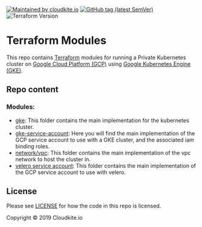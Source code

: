 [![Maintained by cloudkite.io](https://img.shields.io/badge/maintained%20by-cloudkite.io-%235849a6.svg)](https://cloudkite.io/)
[![GitHub tag (latest SemVer)](https://img.shields.io/github/tag/cloudkite-io/terraform-modules.svg?label=latest)](https://github.com/cloudkite-io/terraform-modules/releases/latest)
![Terraform Version](https://img.shields.io/badge/tf-%3E%3D0.12.9-blue.svg)

# Terraform Modules

This repo contains [Terraform](https://www.terraform.io) modules for running a Private Kubernetes cluster on [Google Cloud Platform (GCP)](https://cloud.google.com/)
using [Google Kubernetes Engine (GKE)](https://cloud.google.com/kubernetes-engine/).

## Repo content

### Modules:

* [gke](https://github.com/cloudkite-io/terraform-modules/tree/master/modules/gke): This folder contains the main implementation 
for the kubernetes cluster.
* [gke-service-account](https://github.com/cloudkite-io/terraform-modules/tree/master/modules/gke-service-account): Here you will
find the main implementation of the GCP service account to use with a GKE cluster, and the associated iam binding roles.
* [network/vpc](https://github.com/cloudkite-io/terraform-modules/tree/master/modules/network/vpc): This folder contains the main
implementation of the vpc network to host the cluster in.
* [velero service account](https://github.com/cloudkite-io/terraform-modules/tree/master/modules/velero-service-account): This folder
contains the main implementation of the GCP service account to use with velero.

## License

Please see [LICENSE](https://github.com/cloudkite-io/terraform-modules/blob/master/LICENSE) for how the code in this
repo is licensed.

Copyright &copy; 2019 Cloudkite.io